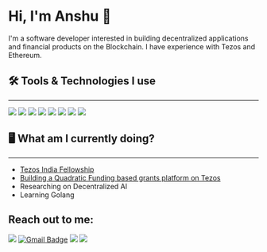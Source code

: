 # Hi, I'm Anshu 👋

I'm a software developer interested in building decentralized applications and financial products on the Blockchain. I have experience with Tezos and Ethereum.

## 🛠️ Tools & Technologies I use
---

![](https://img.shields.io/badge/Editor-VS%20Code-informational?style=flat&color=blue) 
![](https://img.shields.io/badge/Web-MERN%20Stack-informational?style=flat&color=blue)
![](https://img.shields.io/badge/Algorithmic%20Coding-C++%2C%20Python-informational?style=flat&color=5dc77a)
![](https://img.shields.io/badge/Learning-Golang-informational?style=flat&color=00b8ae)
![](https://img.shields.io/badge/Smart%20Contracts-SmartPy-informational?style=flat&color=blue) 
![](https://img.shields.io/badge/Libraries-Taquito-informational?style=flat&color=brown)
![](https://img.shields.io/badge/Smart%20Contracts-Solidity-informational?style=flat&color=blue) 
![](https://img.shields.io/badge/Libraries-Web3.js-informational?style=flat&color=yellow) 

## 🖥️ What am I currently doing?
---

- [Tezos India Fellowship](https://twitter.com/hacktezos)
- [Building a Quadratic Funding based grants platform on Tezos](https://devfolio.co/submissions/tezqf)
- Researching on Decentralized AI
- Learning Golang



## Reach out to me:

<a href="https://www.linkedin.com/in/anshu-jalan-3479a0135/"><img src="https://img.shields.io/badge/linkedin-%230077B5.svg?&style=for-the-badge&logo=linkedin&logoColor=white"/></a>
[![Gmail Badge](https://img.shields.io/badge/-Gmail-c14438?style=for-the-badge&logo=gmail&logoColor=white)](mailto:contato.weltonf@gmail.com)
<a href="https://twitter.com/aj_jalan"><img src="https://img.shields.io/badge/twitter-1da1f2.svg?&style=for-the-badge&logo=twitter&logoColor=white"/></a>
<a href="https://instagram.com/anshujalan99"><img src="https://img.shields.io/badge/instagram-%23E4405F.svg?&style=for-the-badge&logo=instagram&logoColor=white"/></a>
